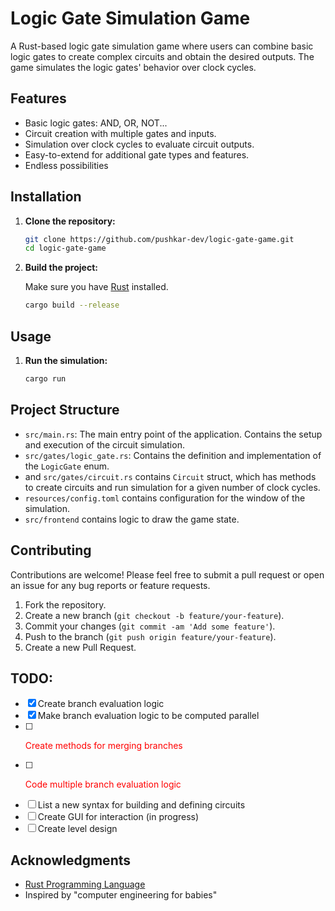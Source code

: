 # Logic Gate Simulation Game

A Rust-based logic gate simulation game where users can combine basic logic gates to create complex circuits and obtain the desired outputs. The game simulates the logic gates' behavior over clock cycles.

## Features

- Basic logic gates: AND, OR, NOT...
- Circuit creation with multiple gates and inputs.
- Simulation over clock cycles to evaluate circuit outputs.
- Easy-to-extend for additional gate types and features.
- Endless possibilities

## Installation

1. **Clone the repository:**

    ```bash
    git clone https://github.com/pushkar-dev/logic-gate-game.git
    cd logic-gate-game
    ```

2. **Build the project:**

    Make sure you have [Rust](https://www.rust-lang.org/tools/install) installed.

    ```bash
    cargo build --release
    ```

## Usage

1. **Run the simulation:**

    ```bash
    cargo run
    ```

## Project Structure

- `src/main.rs`: The main entry point of the application. Contains the setup and execution of the circuit simulation.
- `src/gates/logic_gate.rs`: Contains the definition and implementation of the `LogicGate` enum.
- and `src/gates/circuit.rs` contains `Circuit` struct, which has methods to create circuits and run simulation for a given number of clock cycles.
- `resources/config.toml` contains configuration for the window of the simulation.
- `src/frontend` contains logic to draw the game state.

## Contributing

Contributions are welcome! Please feel free to submit a pull request or open an issue for any bug reports or feature requests.

1. Fork the repository.
2. Create a new branch (`git checkout -b feature/your-feature`).
3. Commit your changes (`git commit -am 'Add some feature'`).
4. Push to the branch (`git push origin feature/your-feature`).
5. Create a new Pull Request.

## TODO:

 - [X] Create branch evaluation logic
 - [X] Make branch evaluation logic to be computed parallel
 - [ ] <p style='color:red'>Create methods for merging branches</p>
 - [ ] <p style='color:red'>Code multiple branch evaluation logic</p>
 - [ ] List a new syntax for building and defining circuits
 - [ ] Create GUI for interaction (in progress)
 - [ ] Create level design 

## Acknowledgments

- [Rust Programming Language](https://www.rust-lang.org/)
- Inspired by  "computer engineering for babies" 

